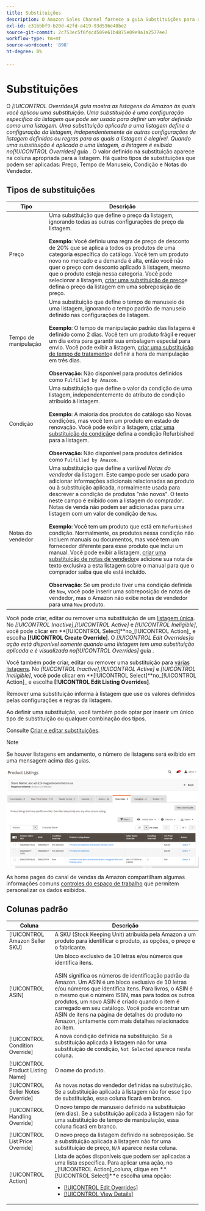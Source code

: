 ```yaml
---
title: Substituições
description: O Amazon Sales Channel fornece a guia Substituições para ajudar a identificar e gerenciar a forma como você está aplicando substituições nas listas do Amazon.
exl-id: e31bbbf9-b20d-42fd-a419-93d596e40be2
source-git-commit: 2c753ec5f6f4cd509e61b4875e09e9a1a2577ee7
workflow-type: tm+mt
source-wordcount: '898'
ht-degree: 0%

---
```


# Substituições

O _[!UICONTROL Overrides]_A guia mostra as listagens do Amazon às quais você aplicou uma substituição. Uma substituição é uma configuração específica da listagem que pode ser usada para definir um valor definido como uma listagem. Uma substituição aplicada a uma listagem define a configuração da listagem, independentemente de outras configurações de listagem definidas ou regras para as quais a listagem é elegível. Quando uma substituição é aplicada a uma listagem, a listagem é exibida no_[!UICONTROL Overrides]_ guia . O valor definido na substituição aparece na coluna apropriada para a listagem. Há quatro tipos de substituições que podem ser aplicadas: Preço, Tempo de Manuseio, Condição e Notas do Vendedor.

## Tipos de substituições

| Tipo | Descrição |
|---|---|
| Preço | Uma substituição que define o preço da listagem, ignorando todas as outras configurações de preço da listagem. <br><br>**Exemplo**: Você definiu uma regra de preço de desconto de 20% que se aplica a todos os produtos de uma categoria específica do catálogo. Você tem um produto novo no mercado e a demanda é alta, então você não quer o preço com desconto aplicado à listagem, mesmo que o produto esteja nessa categoria. Você pode selecionar a listagem, [criar uma substituição de preço](./creating-editing-overrides.md#edit-override-single-listing)e defina o preço da listagem em uma sobreposição de preço. |
| Tempo de manipulação | Uma substituição que define o tempo de manuseio de uma listagem, ignorando o tempo padrão de manuseio definido nas configurações de listagem.<br><br>**Exemplo**: O tempo de manipulação padrão das listagens é definido como 2 dias. Você tem um produto frágil e requer um dia extra para garantir sua embalagem especial para envio. Você pode exibir a listagem, [criar uma substituição de tempo de tratamento](./creating-editing-overrides.md#edit-override-single-listing)e definir a hora de manipulação em três dias.<br><br>**Observação:** Não disponível para produtos definidos como `Fulfilled by Amazon`. |
| Condição | Uma substituição que define o valor da condição de uma listagem, independentemente do atributo de condição atribuído à listagem.<br><br>**Exemplo**: A maioria dos produtos do catálogo são Novas condições, mas você tem um produto em estado de renovação. Você pode exibir a listagem, [criar uma substituição de condição](./creating-editing-overrides.md#edit-override-single-listing)e defina a condição Refurbished para a listagem.<br><br>**Observação:** Não disponível para produtos definidos como `Fulfilled by Amazon`. |
| Notas do vendedor | Uma substituição que define a variável _Notas do vendedor_ da listagem. Este campo pode ser usado para adicionar informações adicionais relacionadas ao produto ou à substituição aplicada, normalmente usada para descrever a condição de produtos &quot;não novos&quot;. O texto neste campo é exibido com a listagem do comprador. Notas de venda não podem ser adicionadas para uma listagem com um valor de condição de `New`. <br><br>**Exemplo**: Você tem um produto que está em `Refurbished` condição. Normalmente, os produtos nessa condição não incluem manuais ou documentos, mas você tem um fornecedor diferente para esse produto que inclui um manual. Você pode exibir a listagem, [criar uma substituição de notas de vendedor](./creating-editing-overrides.md#edit-override-single-listing)e adicione sua nota de texto exclusiva a esta listagem sobre o manual para que o comprador saiba que ele está incluído.<br><br>**Observação**: Se um produto tiver uma condição definida de `New`, você pode inserir uma sobreposição de notas de vendedor, mas o Amazon não exibe notas de vendedor para uma `New` produto. |

Você pode criar, editar ou remover uma substituição de um [listagem única](./creating-editing-overrides.md#edit-override-single-listing). No _[!UICONTROL Inactive]_,_[!UICONTROL Active]_ e _[!UICONTROL Ineligible]_, você pode clicar em **[!UICONTROL Select]**no_[!UICONTROL Action]_ e escolha **[!UICONTROL Create Override]**. O _[!UICONTROL Edit Overrides]_a ação está disponível somente quando uma listagem tem uma substituição aplicada e é visualizada no_[!UICONTROL Overrides]_ guia .

Você também pode criar, editar ou remover uma substituição para [várias listagens](./creating-editing-overrides.md#edit-override-multiple-listings). No _[!UICONTROL Inactive]_,_[!UICONTROL Active]_ e _[!UICONTROL Ineligible]_, você pode clicar em **[!UICONTROL Select]**no_[!UICONTROL Action]_ e escolha **[!UICONTROL Edit Listing Overrides]**.

Remover uma substituição informa à listagem que use os valores definidos pelas configurações e regras da listagem.

Ao definir uma substituição, você também pode optar por inserir um único tipo de substituição ou qualquer combinação dos tipos.

Consulte [Criar e editar substituições](./creating-editing-overrides.md).

>[!NOTE]
>
>Se houver listagens em andamento, o número de listagens será exibido em uma mensagem acima das guias.

![Guia Substituições](assets/amazon-overrides.png)

As home pages do canal de vendas da Amazon compartilham algumas informações comuns [controles do espaço de trabalho](./workspace-controls.md) que permitem personalizar os dados exibidos.

## Colunas padrão

| Coluna | Descrição |
|---|---|
| [!UICONTROL Amazon Seller SKU] | A SKU (Stock Keeping Unit) atribuída pela Amazon a um produto para identificar o produto, as opções, o preço e o fabricante. |
| [!UICONTROL ASIN] | Um bloco exclusivo de 10 letras e/ou números que identifica itens.<br><br>ASIN significa os números de identificação padrão da Amazon. Um ASIN é um bloco exclusivo de 10 letras e/ou números que identifica itens. Para livros, o ASIN é o mesmo que o número ISBN, mas para todos os outros produtos, um novo ASIN é criado quando o item é carregado em seu catálogo. Você pode encontrar um ASIN de itens na página de detalhes do produto no Amazon, juntamente com mais detalhes relacionados ao item. |
| [!UICONTROL Condition Override] | A nova condição definida na substituição. Se a substituição aplicada à listagem não for uma substituição de condição, `Not Selected` aparece nesta coluna. |
| [!UICONTROL Product Listing Name] | O nome do produto. |
| [!UICONTROL Seller Notes Override] | As novas notas do vendedor definidas na substituição. Se a substituição aplicada à listagem não for esse tipo de substituição, essa coluna ficará em branco. |
| [!UICONTROL Handling Override] | O novo tempo de manuseio definido na substituição (em dias). Se a substituição aplicada à listagem não for uma substituição de tempo de manipulação, essa coluna ficará em branco. |
| [!UICONTROL List Price Override] | O novo preço da listagem definido na sobreposição. Se a substituição aplicada à listagem não for uma substituição de preço, `N/A` aparece nesta coluna. |
| [!UICONTROL Action] | Lista de ações disponíveis que podem ser aplicadas a uma lista específica. Para aplicar uma ação, no _[!UICONTROL Action]_coluna, clique em **[!UICONTROL Select]**e escolha uma opção:<ul><li>[[!UICONTROL Edit Overrides]](./creating-editing-overrides.md#edit-override-single-listing)</li><li>[[!UICONTROL View Details]](./product-listing-details.md)</li></ul> |
